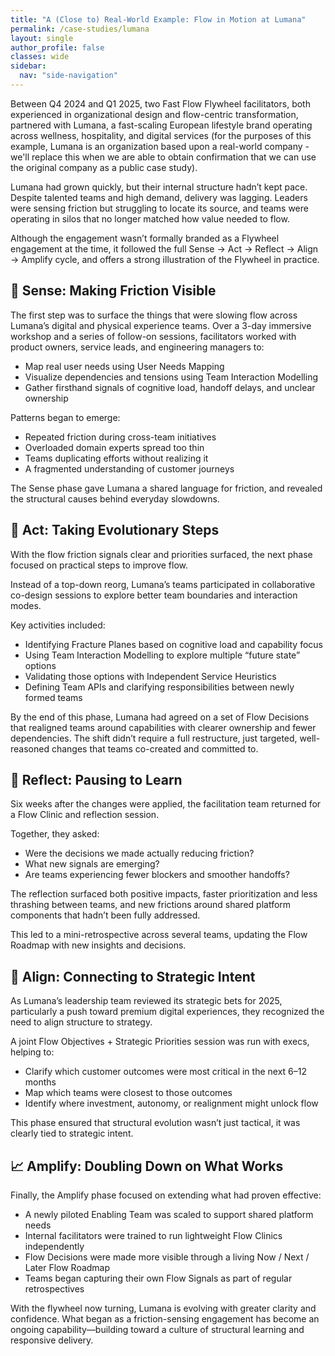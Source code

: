 ```yaml
---
title: "A (Close to) Real-World Example: Flow in Motion at Lumana"
permalink: /case-studies/lumana
layout: single
author_profile: false
classes: wide
sidebar:
  nav: "side-navigation"
---
```


Between Q4 2024 and Q1 2025, two Fast Flow Flywheel facilitators, both experienced in organizational design and flow-centric transformation, partnered with Lumana, a fast-scaling European lifestyle brand operating across wellness, hospitality, and digital services (for the purposes of this example, Lumana is an organization based upon a real-world company - we'll replace this when we are able to obtain confirmation that we can use the original company as a public case study).

Lumana had grown quickly, but their internal structure hadn’t kept pace. Despite talented teams and high demand, delivery was lagging. Leaders were sensing friction but struggling to locate its source, and teams were operating in silos that no longer matched how value needed to flow.

Although the engagement wasn’t formally branded as a Flywheel engagement at the time, it followed the full Sense → Act → Reflect → Align → Amplify cycle, and offers a strong illustration of the Flywheel in practice.

## 🧭 Sense: Making Friction Visible

The first step was to surface the things that were slowing flow across Lumana’s digital and physical experience teams. Over a 3-day immersive workshop and a series of follow-on sessions, facilitators worked with product owners, service leads, and engineering managers to:

- Map real user needs using User Needs Mapping
- Visualize dependencies and tensions using Team Interaction Modelling
- Gather firsthand signals of cognitive load, handoff delays, and unclear ownership

Patterns began to emerge:

- Repeated friction during cross-team initiatives
- Overloaded domain experts spread too thin
- Teams duplicating efforts without realizing it
- A fragmented understanding of customer journeys

The Sense phase gave Lumana a shared language for friction, and revealed the structural causes behind everyday slowdowns.

## 🔄 Act: Taking Evolutionary Steps

With the flow friction signals clear and priorities surfaced, the next phase focused on practical steps to improve flow.

Instead of a top-down reorg, Lumana’s teams participated in collaborative co-design sessions to explore better team boundaries and interaction modes.

Key activities included:

- Identifying Fracture Planes based on cognitive load and capability focus
- Using Team Interaction Modelling to explore multiple “future state” options
- Validating those options with Independent Service Heuristics
- Defining Team APIs and clarifying responsibilities between newly formed teams

By the end of this phase, Lumana had agreed on a set of Flow Decisions that realigned teams around capabilities with clearer ownership and fewer dependencies. The shift didn’t require a full restructure, just targeted, well-reasoned changes that teams co-created and committed to.

## 🔁 Reflect: Pausing to Learn

Six weeks after the changes were applied, the facilitation team returned for a Flow Clinic and reflection session.

Together, they asked:

- Were the decisions we made actually reducing friction?
- What new signals are emerging?
- Are teams experiencing fewer blockers and smoother handoffs?

The reflection surfaced both positive impacts, faster prioritization and less thrashing between teams, and new frictions around shared platform components that hadn’t been fully addressed.

This led to a mini-retrospective across several teams, updating the Flow Roadmap with new insights and decisions.

## 🎯 Align: Connecting to Strategic Intent

As Lumana’s leadership team reviewed its strategic bets for 2025, particularly a push toward premium digital experiences, they recognized the need to align structure to strategy.

A joint Flow Objectives + Strategic Priorities session was run with execs, helping to:

- Clarify which customer outcomes were most critical in the next 6–12 months
- Map which teams were closest to those outcomes
- Identify where investment, autonomy, or realignment might unlock flow

This phase ensured that structural evolution wasn’t just tactical, it was clearly tied to strategic intent.

## 📈 Amplify: Doubling Down on What Works

Finally, the Amplify phase focused on extending what had proven effective:

- A newly piloted Enabling Team was scaled to support shared platform needs
- Internal facilitators were trained to run lightweight Flow Clinics independently
- Flow Decisions were made more visible through a living Now / Next / Later Flow Roadmap
- Teams began capturing their own Flow Signals as part of regular retrospectives

With the flywheel now turning, Lumana is evolving with greater clarity and confidence. What began as a friction-sensing engagement has become an ongoing capability—building toward a culture of structural learning and responsive delivery.